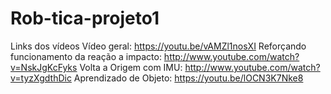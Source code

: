 # Rob-tica-projeto1

Links dos vídeos
Vídeo geral: https://youtu.be/vAMZl1nosXI
Reforçando funcionamento da reação a impacto: http://www.youtube.com/watch?v=NskJgKcFyks
Volta a Origem com IMU: http://www.youtube.com/watch?v=tyzXgdthDic
Aprendizado de Objeto: https://youtu.be/lOCN3K7Nke8
